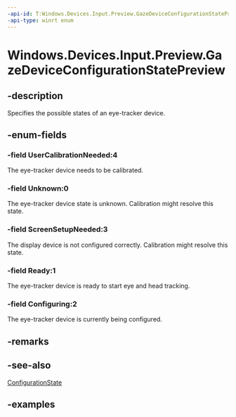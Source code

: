 ```yaml
---
-api-id: T:Windows.Devices.Input.Preview.GazeDeviceConfigurationStatePreview
-api-type: winrt enum
---
```


<!-- Enumeration syntax.
public enum GazeDeviceConfigurationStatePreview : int 
-->

# Windows.Devices.Input.Preview.GazeDeviceConfigurationStatePreview

## -description
Specifies the possible states of an eye-tracker device.

## -enum-fields
### -field UserCalibrationNeeded:4
The eye-tracker device needs to be calibrated.

### -field Unknown:0
The eye-tracker device state is unknown. Calibration might resolve this state.

### -field ScreenSetupNeeded:3
The display device is not configured correctly. Calibration might resolve this state.

### -field Ready:1
The eye-tracker device is ready to start eye and head tracking.

### -field Configuring:2
The eye-tracker device is currently being configured.

## -remarks

## -see-also
[ConfigurationState](gazedevicepreview_configurationstate.md)

## -examples

